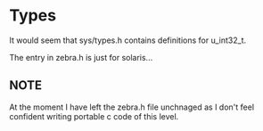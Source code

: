 Types
=====

It would seem that sys/types.h contains definitions for u_int32_t.

The entry in zebra.h is just for solaris...

NOTE
----

At the moment I have left the zebra.h file unchnaged as I don't feel confident
writing portable c code of this level. 
